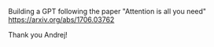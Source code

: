 Building a GPT following the paper "Attention is all you need"
https://arxiv.org/abs/1706.03762

Thank you Andrej!